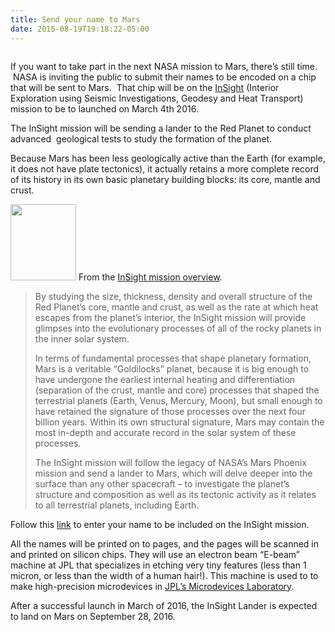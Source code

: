 ```yaml
---
title: Send your name to Mars
date: 2015-08-19T19:18:22-05:00
---
```

[<img src="https://i1.wp.com/www.rajapet.net/Other/2015-Blog/i-dNDZDJG/0/L/ChrisMars-L.png?w=680" alt=""  />](http://www.rajapet.net/Other/2015-Blog/i-dNDZDJG/A)

If you want to take part in the next NASA mission to Mars, there&#8217;s still time.  NASA is inviting the public to submit their names to be encoded on a chip that will be sent to Mars.  That chip will be on the [InSight](http://solarsystem.nasa.gov/insight/home.cfm) (Interior Exploration using Seismic Investigations, Geodesy and Heat Transport) mission to be to launched on March 4th 2016.

The InSight mission will be sending a lander to the Red Planet to conduct advanced  geological tests to study the formation of the planet.

Because Mars has been less geologically active than the Earth (for example, it does not have plate tectonics), it actually retains a more complete record of its history in its own basic planetary building blocks: its core, mantle and crust.

<img loading="lazy" class="alignleft" src="https://i0.wp.com/www.rajapet.net/Other/2015-Blog/i-s9v9kWX/0/X3/Final%20InSight%20Logo-X3.png?resize=105%2C122" alt="" width="105" height="122"  /> From the [InSight mission overview](http://solarsystem.nasa.gov/insight/overview.cfm).

> By studying the size, thickness, density and overall structure of the Red Planet&#8217;s core, mantle and crust, as well as the rate at which heat escapes from the planet&#8217;s interior, the InSight mission will provide glimpses into the evolutionary processes of all of the rocky planets in the inner solar system.
> 
> In terms of fundamental processes that shape planetary formation, Mars is a veritable &#8220;Goldilocks&#8221; planet, because it is big enough to have undergone the earliest internal heating and differentiation (separation of the crust, mantle and core) processes that shaped the terrestrial planets (Earth, Venus, Mercury, Moon), but small enough to have retained the signature of those processes over the next four billion years. Within its own structural signature, Mars may contain the most in-depth and accurate record in the solar system of these processes.
> 
> The InSight mission will follow the legacy of NASA&#8217;s Mars Phoenix mission and send a lander to Mars, which will delve deeper into the surface than any other spacecraft &#8211; to investigate the planet&#8217;s structure and composition as well as its tectonic activity as it relates to all terrestrial planets, including Earth.



Follow this [link](http://mars.nasa.gov/participate/send-your-name/insight/) to enter your name to be included on the InSight mission.

All the names will be printed on to pages, and the pages will be scanned in and printed on silicon chips. They will use an electron beam &#8220;E-beam&#8221; machine at JPL that specializes in etching very tiny features (less than 1 micron, or less than the width of a human hair!). This machine is used to to make high-precision microdevices in [JPL&#8217;s Microdevices Laboratory](http://microdevices.jpl.nasa.gov/).

After a successful launch in March of 2016, the InSight Lander is expected to land on Mars on September 28, 2016.
